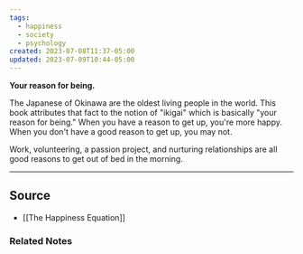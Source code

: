 ```yaml
---
tags:
  - happiness
  - society
  - psychology
created: 2023-07-08T11:37-05:00
updated: 2023-07-09T10:44-05:00
---
```

**Your reason for being.**

The Japanese of Okinawa are the oldest living people in the world. This book attributes that fact to the notion of "ikigai" which is basically "your reason for being." When you have a reason to get up, you're more happy. When you don't have a good reason to get up, you may not.

Work, volunteering, a passion project, and nurturing relationships are all good reasons to get out of bed in the morning.

---

## Source
- [[The Happiness Equation]]

### Related Notes